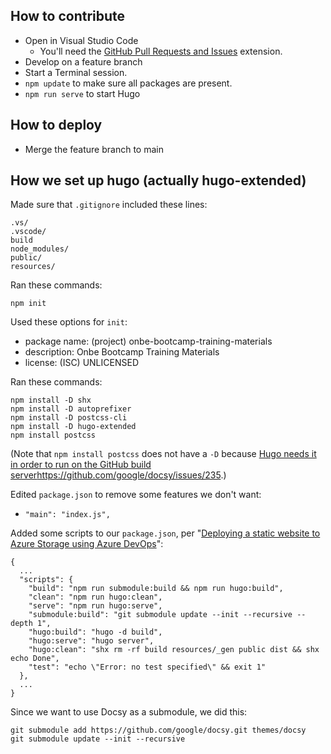 ## How to contribute

 - Open in Visual Studio Code
   - You'll need the [GitHub Pull Requests and Issues](https://marketplace.visualstudio.com/items?itemName=GitHub.vscode-pull-request-github) extension.
 - Develop on a feature branch
 - Start a Terminal session.
 - `npm update` to make sure all packages are present.
 - `npm run serve` to start Hugo

## How to deploy

 - Merge the feature branch to main

## How we set up hugo (actually hugo-extended)

Made sure that `.gitignore` included these lines:

~~~
.vs/
.vscode/
build
node_modules/
public/
resources/
~~~

Ran these commands:

~~~
npm init
~~~

Used these options for `init`:
 - package name: (project) onbe-bootcamp-training-materials
 - description: Onbe Bootcamp Training Materials
 - license: (ISC) UNLICENSED

Ran these commands:

~~~
npm install -D shx
npm install -D autoprefixer
npm install -D postcss-cli
npm install -D hugo-extended
npm install postcss
~~~

(Note that `npm install postcss` does not have a `-D` because 
[Hugo needs it in order to run on the GitHub build server]()https://github.com/google/docsy/issues/235.)

Edited `package.json` to remove some features we don't want:
  - `"main": "index.js",`

Added some scripts to our `package.json`,
per "[Deploying a static website to Azure Storage using Azure DevOps](https://www.blogtrack.io/blog/powerful-blog-setup-with-hugo-and-npm/#polishing-the-project)":

    {
      ...
      "scripts": {
        "build": "npm run submodule:build && npm run hugo:build",
        "clean": "npm run hugo:clean",
        "serve": "npm run hugo:serve",
        "submodule:build": "git submodule update --init --recursive --depth 1",
        "hugo:build": "hugo -d build",
        "hugo:serve": "hugo server",
        "hugo:clean": "shx rm -rf build resources/_gen public dist && shx echo Done",
        "test": "echo \"Error: no test specified\" && exit 1"
      },
      ... 
    }

Since we want to use Docsy as a submodule, we did this:

~~~
git submodule add https://github.com/google/docsy.git themes/docsy
git submodule update --init --recursive
~~~

